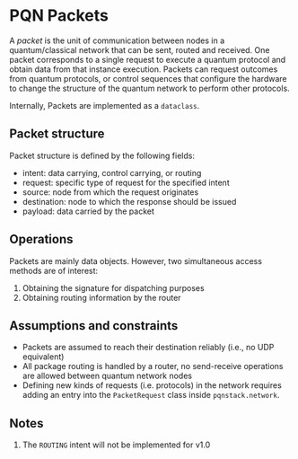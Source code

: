 # PQN Packets

A _packet_ is the unit of communication between nodes in a quantum/classical network that can be sent, routed and 
received. One packet corresponds to a single request to execute a quantum protocol and obtain data from that 
instance execution. Packets can request outcomes from quantum protocols, or control sequences that configure the 
hardware to change the structure of the quantum network to perform other protocols.

Internally, Packets are implemented as a `dataclass`.

## Packet structure

Packet structure is defined by the following fields:

* intent: data carrying, control carrying, or routing
* request: specific type of request for the specified intent
* source: node from which the request originates
* destination: node to which the response should be issued
* payload: data carried by the packet

## Operations

Packets are mainly data objects. However, two simultaneous access methods are of interest:

1. Obtaining the signature for dispatching purposes
2. Obtaining routing information by the router

## Assumptions and constraints

* Packets are assumed to reach their destination reliably (i.e., no UDP equivalent)
* All package routing is handled by a router, no send-receive operations are allowed between quantum network nodes
* Defining new kinds of requests (i.e. protocols) in the network requires adding an entry into the `PacketRequest` 
  class inside `pqnstack.network`.


## Notes

1. The `ROUTING` intent will not be implemented for v1.0